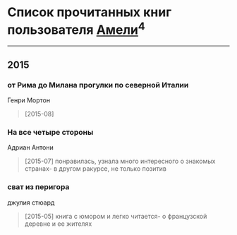 # Список прочитанных книг пользователя [Амели](https://www.facebook.com/app_scoped_user_id/1591482784443889/)<sup>4</sup>
---

## 2015

### от Рима до Милана прогулки по северной Италии
Генри Мортон
> [2015-08] 


### На все четыре стороны
Адриан Антони
> [2015-07] понравилась, узнала много интересного о знакомых странах- в другом ракурсе, не только позитив


### сват из перигора
джулия стюард
> [2015-05] книга с юмором и легко читается- о французской деревне и ее жителях





